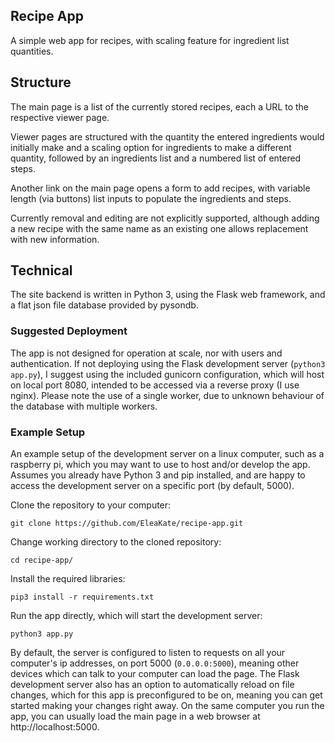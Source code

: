 ## Recipe App
A simple web app for recipes, with scaling feature for ingredient list quantities.

## Structure
The main page is a list of the currently stored recipes, each a URL to the respective viewer page.

Viewer pages are structured with the quantity the entered ingredients would initially make and a scaling option for ingredients to make a different quantity, followed by an ingredients list and a numbered list of entered steps.

Another link on the main page opens a form to add recipes, with variable length (via buttons) list inputs to populate the ingredients and steps. 

Currently removal and editing are not explicitly supported, although adding a new recipe with the same name as an existing one allows replacement with new information.

## Technical
The site backend is written in Python 3, using the Flask web framework, and a flat json file database provided by pysondb. 

### Suggested Deployment
The app is not designed for operation at scale, nor with users and authentication. If not deploying using the Flask development server (`python3 app.py`), I suggest using the included gunicorn configuration, which will host on local port 8080, intended to be accessed via a reverse proxy (I use nginx). Please note the use of a single worker, due to unknown behaviour of the database with multiple workers.

### Example Setup
An example setup of the development server on a linux computer, such as a raspberry pi, which you may want to use to host and/or develop the app. Assumes you already have Python 3 and pip installed, and are happy to access the development server on a specific port (by default, 5000).

Clone the repository to your computer:
```
git clone https://github.com/EleaKate/recipe-app.git
```
Change working directory to the cloned repository:
```
cd recipe-app/
```
Install the required libraries:
```
pip3 install -r requirements.txt
```
Run the app directly, which will start the development server:
```
python3 app.py
```

By default, the server is configured to listen to requests on all your computer's ip addresses, on port 5000 (`0.0.0.0:5000`), meaning other devices which can talk to your computer can load the page. The Flask development server also has an option to automatically reload on file changes, which for this app is preconfigured to be on, meaning you can get started making your changes right away. On the same computer you run the app, you can usually load the main page in a web browser at http://localhost:5000.
